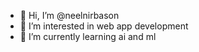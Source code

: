 - 👋 Hi, I’m @neelnirbason
- 👀 I’m interested in web app development
- 🌱 I’m currently learning ai and ml


